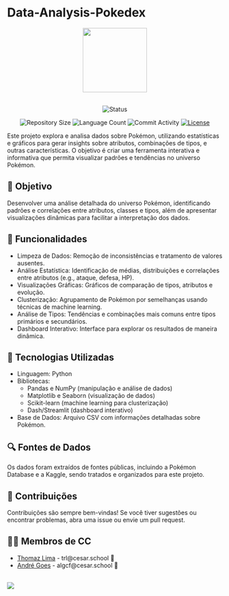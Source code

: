 # Data-Analysis-Pokedex

<div id="top" align="center"> <a href="https://github.com/Thomazrlima/Data-Analysis-Pokedex#readme"> <img src="https://upload.wikimedia.org/wikipedia/commons/9/98/International_Pokémon_logo.svg" width="150"> </a> <br> <br> </div> <p align="center"> <img src="https://img.shields.io/badge/Status-Em%20desenvolvimento-green?style=flat-square" alt="Status" /> </p> <p align="center"> <img src="https://img.shields.io/github/repo-size/Thomazrlima/Data-Analysis-Pokedex?style=flat" alt="Repository Size" /> <img src="https://img.shields.io/github/languages/count/Thomazrlima/Data-Analysis-Pokedex?style=flat&logo=python" alt="Language Count" /> <img src="https://img.shields.io/github/commit-activity/t/Thomazrlima/Data-Analysis-Pokedex?style=flat&logo=github" alt="Commit Activity" /> <a href="LICENSE.md" ><img src="https://img.shields.io/github/license/Thomazrlima/Data-Analysis-Pokedex" alt="License" /></a> </p>

Este projeto explora e analisa dados sobre Pokémon, utilizando estatísticas e gráficos para gerar insights sobre atributos, combinações de tipos, e outras características. O objetivo é criar uma ferramenta interativa e informativa que permita visualizar padrões e tendências no universo Pokémon.

## 🎯 Objetivo

Desenvolver uma análise detalhada do universo Pokémon, identificando padrões e correlações entre atributos, classes e tipos, além de apresentar visualizações dinâmicas para facilitar a interpretação dos dados.

## 🚀 Funcionalidades

- Limpeza de Dados: Remoção de inconsistências e tratamento de valores ausentes.
- Análise Estatística: Identificação de médias, distribuições e correlações entre atributos (e.g., ataque, defesa, HP).
- Visualizações Gráficas: Gráficos de comparação de tipos, atributos e evolução.
- Clusterização: Agrupamento de Pokémon por semelhanças usando técnicas de machine learning.
- Análise de Tipos: Tendências e combinações mais comuns entre tipos primários e secundários.
- Dashboard Interativo: Interface para explorar os resultados de maneira dinâmica.

## 👾 Tecnologias Utilizadas

- Linguagem: Python
- Bibliotecas:
  - Pandas e NumPy (manipulação e análise de dados)
  - Matplotlib e Seaborn (visualização de dados)
  - Scikit-learn (machine learning para clusterização)
  - Dash/Streamlit (dashboard interativo)
- Base de Dados: Arquivo CSV com informações detalhadas sobre Pokémon.

## 🔍 Fontes de Dados
Os dados foram extraídos de fontes públicas, incluindo a Pokémon Database e a Kaggle, sendo tratados e organizados para este projeto.

## 🌟 Contribuições
Contribuições são sempre bem-vindas! Se você tiver sugestões ou encontrar problemas, abra uma issue ou envie um pull request.

## 👩‍💻 Membros de CC

<ul>
  <li>
    <a href="https://github.com/Thomazrlima">Thomaz Lima</a> - trl@cesar.school 📩
  </li>
  <li>
    <a href="https://github.com/Nerebo">André Goes</a> - algcf@cesar.school 📩
  </li>
</ul>

<br>

<a href="https://github.com/Thomazrlima/Data-Analysis-Pokedex/graphs/contributors">
  <img src="https://contrib.rocks/image?repo=Thomazrlima/Data-Analysis-Pokedex" />
</a>
